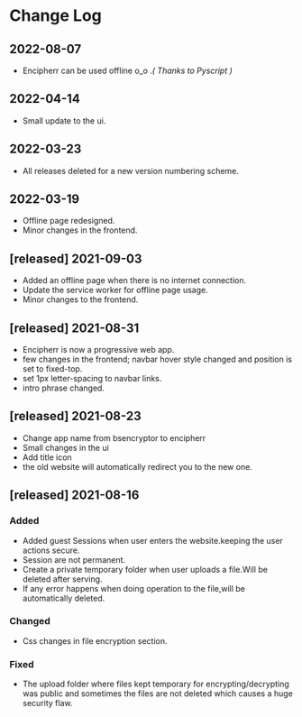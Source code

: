 # Change Log

## 2022-08-07
- Encipherr can be used offline o_o .*( Thanks to Pyscript )*

## 2022-04-14

- Small update to the ui.

## 2022-03-23

- All releases deleted for a new version numbering scheme.

## 2022-03-19

- Offline page redesigned.
- Minor changes in the frontend.

## [released] 2021-09-03
- Added an offline page when there is no internet connection.
- Update the service worker for offline page usage.
- Minor changes to the frontend.

## [released] 2021-08-31

- Encipherr is now a progressive web app.
- few changes in the frontend; navbar hover style changed and position is set to fixed-top.
- set 1px letter-spacing to navbar links.
- intro phrase changed.



## [released] 2021-08-23

- Change app name from bsencryptor to encipherr
- Small changes in the ui
- Add title icon
- the old website will automatically redirect you to the new one.



## [released] 2021-08-16
 
### Added
- Added guest Sessions when user enters the website.keeping the user actions secure.
- Session are not permanent.
- Create a private temporary folder when user uploads a file.Will be deleted after 
serving.
- If any error happens when doing operation to the file,will be automatically deleted.


 
### Changed
- Css changes in file encryption section.

 
### Fixed
- The upload folder where files kept temporary for encrypting/decrypting was public and sometimes the files are not deleted which causes a huge security flaw.

